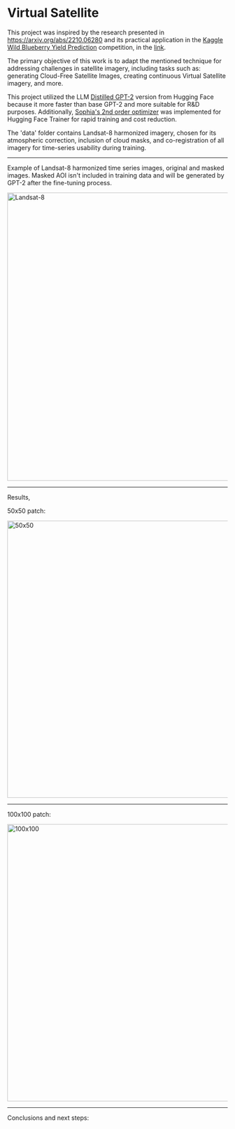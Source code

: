 # Virtual Satellite

This project was inspired by the research presented in https://arxiv.org/abs/2210.06280 and its practical application in the 
[Kaggle Wild Blueberry Yield Prediction](https://www.kaggle.com/competitions/playground-series-s3e14) competition, 
in the [link](https://www.kaggle.com/code/inversion/make-synthetic-blueberry-yield-data).

The primary objective of this work is to adapt the mentioned technique for addressing challenges in satellite imagery, including tasks such as: generating Cloud-Free Satellite Images, creating continuous Virtual Satellite imagery, and more.

This project utilized the LLM [Distilled GPT-2](https://huggingface.co/distilgpt2) version from Hugging Face because it more faster than base GPT-2 and more suitable for R&D purposes. Additionally, [Sophia's 2nd order optimizer](https://arxiv.org/abs/2305.14342) was implemented for Hugging Face Trainer for rapid training and cost reduction.

The 'data' folder contains Landsat-8 harmonized imagery, chosen for its atmospheric correction, inclusion of cloud masks, and co-registration of all imagery for time-series usability during training.

******************************************************************************************

Example of Landsat-8 harmonized time series images, original and masked images. Masked AOI isn't included in training data and will be generated by GPT-2 after the fine-tuning process. 

<img width="657" alt="Landsat-8" src="https://github.com/koyacolab/aispace/assets/115004547/dcc1853c-8655-4b5d-ab28-0b10dd50fd2c">

******************************************************************************************

Results, 

50x50 patch:

<img width="632" alt="50x50" src="https://github.com/koyacolab/aispace/assets/115004547/fb1f6389-effe-43b2-9914-c042217d1826">

*****************************************************************************************

100x100 patch:

<img width="632" alt="100x100" src="https://github.com/koyacolab/aispace/assets/115004547/01f2e598-9c25-478d-b50c-7d2f3382b073">

*****************************************************************************************

Conclusions and next steps:

